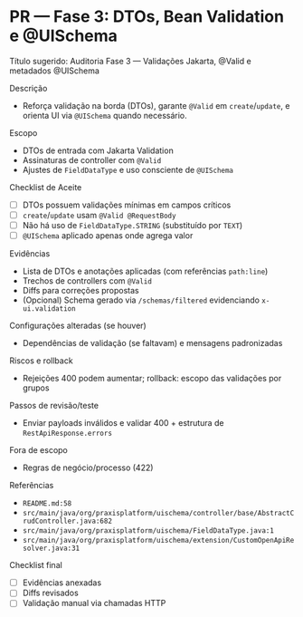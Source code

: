 # PR — Fase 3: DTOs, Bean Validation e @UISchema

Título sugerido: Auditoria Fase 3 — Validações Jakarta, @Valid e metadados @UISchema

Descrição
- Reforça validação na borda (DTOs), garante `@Valid` em `create`/`update`, e orienta UI via `@UISchema` quando necessário.

Escopo
- DTOs de entrada com Jakarta Validation
- Assinaturas de controller com `@Valid`
- Ajustes de `FieldDataType` e uso consciente de `@UISchema`

Checklist de Aceite
- [ ] DTOs possuem validações mínimas em campos críticos
- [ ] `create`/`update` usam `@Valid @RequestBody`
- [ ] Não há uso de `FieldDataType.STRING` (substituído por `TEXT`)
- [ ] `@UISchema` aplicado apenas onde agrega valor

Evidências
- Lista de DTOs e anotações aplicadas (com referências `path:line`)
- Trechos de controllers com `@Valid`
- Diffs para correções propostas
- (Opcional) Schema gerado via `/schemas/filtered` evidenciando `x-ui.validation`

Configurações alteradas (se houver)
- Dependências de validação (se faltavam) e mensagens padronizadas

Riscos e rollback
- Rejeições 400 podem aumentar; rollback: escopo das validações por grupos

Passos de revisão/teste
- Enviar payloads inválidos e validar 400 + estrutura de `RestApiResponse.errors`

Fora de escopo
- Regras de negócio/processo (422)

Referências
- `README.md:58`
- `src/main/java/org/praxisplatform/uischema/controller/base/AbstractCrudController.java:682`
- `src/main/java/org/praxisplatform/uischema/FieldDataType.java:1`
- `src/main/java/org/praxisplatform/uischema/extension/CustomOpenApiResolver.java:31`

Checklist final
- [ ] Evidências anexadas
- [ ] Diffs revisados
- [ ] Validação manual via chamadas HTTP
